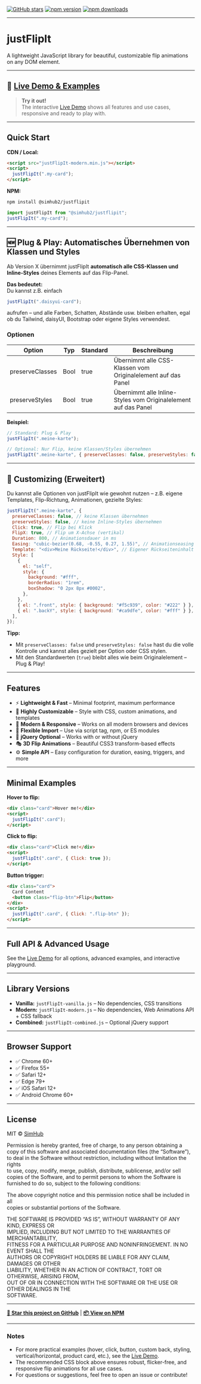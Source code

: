 [![GitHub stars](https://img.shields.io/github/stars/SimHub/justFlipIt.svg?style=social)](https://github.com/SimHub/justFlipIt)
[![npm version](https://img.shields.io/npm/v/@simhub2/justflipit.svg)](https://www.npmjs.com/package/@simhub2/justflipit)
[![npm downloads](https://img.shields.io/npm/dt/@simhub2/justflipit.svg)](https://www.npmjs.com/package/@simhub2/justflipit)

---

# justFlipIt

A lightweight JavaScript library for beautiful, customizable flip animations on any DOM element.

---

## 🚀 [Live Demo & Examples](https://SimHub.github.io/justFlipIt/)

> **Try it out!**  
> The interactive [Live Demo](https://SimHub.github.io/justFlipIt/) shows all features and use cases, responsive and ready to play with.

---

## Quick Start

**CDN / Local:**

```html
<script src="justFlipIt-modern.min.js"></script>
<script>
  justFlipIt(".my-card");
</script>
```

**NPM:**

```bash
npm install @simhub2/justflipit
```

```js
import justFlipIt from "@simhub2/justflipit";
justFlipIt(".my-card");
```

---

## 🆕 Plug & Play: Automatisches Übernehmen von Klassen und Styles

Ab Version X übernimmt justFlipIt **automatisch alle CSS-Klassen und Inline-Styles** deines Elements auf das Flip-Panel.

**Das bedeutet:**  
Du kannst z.B. einfach

```js
justFlipIt(".daisyui-card");
```

aufrufen – und alle Farben, Schatten, Abstände usw. bleiben erhalten, egal ob du Tailwind, daisyUI, Bootstrap oder eigene Styles verwendest.

### **Optionen**

| Option          | Typ  | Standard | Beschreibung                                                   |
| --------------- | ---- | -------- | -------------------------------------------------------------- |
| preserveClasses | Bool | true     | Übernimmt alle CSS-Klassen vom Originalelement auf das Panel   |
| preserveStyles  | Bool | true     | Übernimmt alle Inline-Styles vom Originalelement auf das Panel |

**Beispiel:**

```js
// Standard: Plug & Play
justFlipIt(".meine-karte");

// Optional: Nur Flip, keine Klassen/Styles übernehmen
justFlipIt(".meine-karte", { preserveClasses: false, preserveStyles: false });
```

---

## 🎨 Customizing (Erweitert)

Du kannst alle Optionen von justFlipIt wie gewohnt nutzen – z.B. eigene Templates, Flip-Richtung, Animationen, gezielte Styles:

```js
justFlipIt(".meine-karte", {
  preserveClasses: false, // keine Klassen übernehmen
  preserveStyles: false, // keine Inline-Styles übernehmen
  Click: true, // Flip bei Klick
  FlipX: true, // Flip um X-Achse (vertikal)
  Duration: 800, // Animationsdauer in ms
  Easing: "cubic-bezier(0.68, -0.55, 0.27, 1.55)", // Animationseasing
  Template: "<div>Meine Rückseite!</div>", // Eigener Rückseiteninhalt
  Style: [
    {
      el: "self",
      style: {
        background: "#fff",
        borderRadius: "1rem",
        boxShadow: "0 2px 8px #0002",
      },
    },
    { el: ".front", style: { background: "#f5c939", color: "#222" } },
    { el: ".backY", style: { background: "#ca9dfe", color: "#fff" } },
  ],
});
```

**Tipp:**

- Mit `preserveClasses: false` und `preserveStyles: false` hast du die volle Kontrolle und kannst alles gezielt per Option oder CSS stylen.
- Mit den Standardwerten (`true`) bleibt alles wie beim Originalelement – Plug & Play!

---

## Features

- ⚡ **Lightweight & Fast** – Minimal footprint, maximum performance
- 🎨 **Highly Customizable** – Style with CSS, custom animations, and templates
- 📱 **Modern & Responsive** – Works on all modern browsers and devices
- 🔧 **Flexible Import** – Use via script tag, npm, or ES modules
- 🎯 **jQuery Optional** – Works with or without jQuery
- 🎭 **3D Flip Animations** – Beautiful CSS3 transform-based effects
- ⚙️ **Simple API** – Easy configuration for duration, easing, triggers, and more

---

## Minimal Examples

**Hover to flip:**

```html
<div class="card">Hover me!</div>
<script>
  justFlipIt(".card");
</script>
```

**Click to flip:**

```html
<div class="card">Click me!</div>
<script>
  justFlipIt(".card", { Click: true });
</script>
```

**Button trigger:**

```html
<div class="card">
  Card Content
  <button class="flip-btn">Flip</button>
</div>
<script>
  justFlipIt(".card", { Click: ".flip-btn" });
</script>
```

---

## Full API & Advanced Usage

See the [Live Demo](https://SimHub.github.io/justFlipIt/) for all options, advanced examples, and interactive playground.

---

## Library Versions

- **Vanilla:** `justFlipIt-vanilla.js` – No dependencies, CSS transitions
- **Modern:** `justFlipIt-modern.js` – No dependencies, Web Animations API + CSS fallback
- **Combined:** `justFlipIt-combined.js` – Optional jQuery support

---

## Browser Support

- ✅ Chrome 60+
- ✅ Firefox 55+
- ✅ Safari 12+
- ✅ Edge 79+
- ✅ iOS Safari 12+
- ✅ Android Chrome 60+

---

## License

MIT © [SimHub](https://github.com/SimHub)

Permission is hereby granted, free of charge, to any person obtaining a copy
of this software and associated documentation files (the “Software”), to deal
in the Software without restriction, including without limitation the rights  
to use, copy, modify, merge, publish, distribute, sublicense, and/or sell  
copies of the Software, and to permit persons to whom the Software is  
furnished to do so, subject to the following conditions:

The above copyright notice and this permission notice shall be included in all  
copies or substantial portions of the Software.

THE SOFTWARE IS PROVIDED “AS IS”, WITHOUT WARRANTY OF ANY KIND, EXPRESS OR  
IMPLIED, INCLUDING BUT NOT LIMITED TO THE WARRANTIES OF MERCHANTABILITY,  
FITNESS FOR A PARTICULAR PURPOSE AND NONINFRINGEMENT. IN NO EVENT SHALL THE  
AUTHORS OR COPYRIGHT HOLDERS BE LIABLE FOR ANY CLAIM, DAMAGES OR OTHER  
LIABILITY, WHETHER IN AN ACTION OF CONTRACT, TORT OR OTHERWISE, ARISING FROM,  
OUT OF OR IN CONNECTION WITH THE SOFTWARE OR THE USE OR OTHER DEALINGS IN THE  
SOFTWARE.

---

**[🌟 Star this project on GitHub](https://github.com/SimHub/justFlipIt)** | **[📦 View on NPM](https://www.npmjs.com/package/@simhub2/justflipit)**

---

### Notes

- For more practical examples (hover, click, button, custom back, styling, vertical/horizontal, product card, etc.), see the [Live Demo](https://SimHub.github.io/justFlipIt/).
- The recommended CSS block above ensures robust, flicker-free, and responsive flip animations for all use cases.
- For questions or suggestions, feel free to open an issue or contribute!
